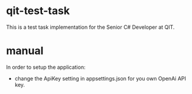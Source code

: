 # qit-test-task

This is a test task implementation for the Senior C# Developer at QIT.

# manual

In order to setup the application:
- change the ApiKey setting in appsettings.json for you own OpenAi API key.
